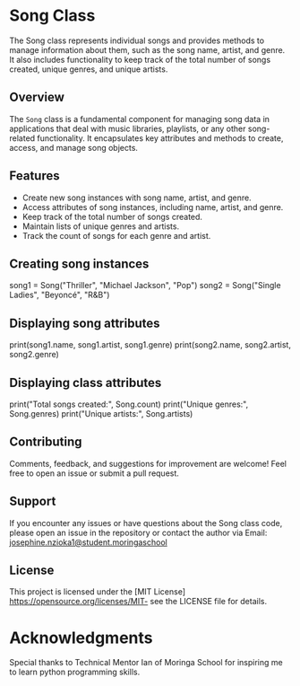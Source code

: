 # Song Class

The Song class represents individual songs and provides methods to manage information about them, such as the song name, artist, and genre. It also includes functionality to keep track of the total number of songs created, unique genres, and unique artists.

## Overview

The `Song` class is a fundamental component for managing song data in applications that deal with music libraries, playlists, or any other song-related functionality. It encapsulates key attributes and methods to create, access, and manage song objects.

## Features

- Create new song instances with song name, artist, and genre.
- Access attributes of song instances, including name, artist, and genre.
- Keep track of the total number of songs created.
- Maintain lists of unique genres and artists.
- Track the count of songs for each genre and artist.

## Creating song instances
song1 = Song("Thriller", "Michael Jackson", "Pop")
song2 = Song("Single Ladies", "Beyoncé", "R&B")

## Displaying song attributes
print(song1.name, song1.artist, song1.genre)
print(song2.name, song2.artist, song2.genre)

## Displaying class attributes
print("Total songs created:", Song.count)
print("Unique genres:", Song.genres)
print("Unique artists:", Song.artists)

## Contributing
Comments, feedback, and suggestions for improvement are welcome! Feel free to open an issue or submit a pull request.

## Support
If you encounter any issues or have questions about the Song class code, please open an issue in the repository or contact the author via 
Email: josephine.nzioka1@student.moringaschool

## License
This project is licensed under the [MIT License] https://opensource.org/licenses/MIT- see the LICENSE file for details.

# Acknowledgments
Special thanks to Technical Mentor Ian of Moringa School for inspiring me to learn python programming skills.
